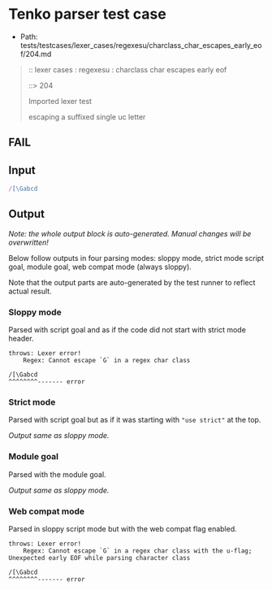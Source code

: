 # Tenko parser test case

- Path: tests/testcases/lexer_cases/regexesu/charclass_char_escapes_early_eof/204.md

> :: lexer cases : regexesu : charclass char escapes early eof
>
> ::> 204
>
> Imported lexer test
>
> escaping a suffixed single uc letter

## FAIL

## Input

`````js
/[\Gabcd
`````

## Output

_Note: the whole output block is auto-generated. Manual changes will be overwritten!_

Below follow outputs in four parsing modes: sloppy mode, strict mode script goal, module goal, web compat mode (always sloppy).

Note that the output parts are auto-generated by the test runner to reflect actual result.

### Sloppy mode

Parsed with script goal and as if the code did not start with strict mode header.

`````
throws: Lexer error!
    Regex: Cannot escape `G` in a regex char class

/[\Gabcd
^^^^^^^^------- error
`````

### Strict mode

Parsed with script goal but as if it was starting with `"use strict"` at the top.

_Output same as sloppy mode._

### Module goal

Parsed with the module goal.

_Output same as sloppy mode._

### Web compat mode

Parsed in sloppy script mode but with the web compat flag enabled.

`````
throws: Lexer error!
    Regex: Cannot escape `G` in a regex char class with the u-flag; Unexpected early EOF while parsing character class

/[\Gabcd
^^^^^^^^------- error
`````

